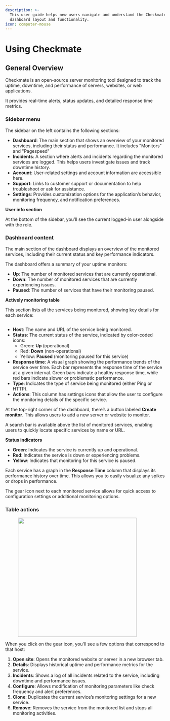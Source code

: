 ```yaml
---
description: >-
  This user guide helps new users navigate and understand the Checkmate
  dashboard layout and functionality.
icon: computer-mouse
---
```


# Using Checkmate

## **General Overview**

Checkmate is an open-source server monitoring tool designed to track the uptime, downtime, and performance of servers, websites, or web applications.&#x20;

It provides real-time alerts, status updates, and detailed response time metrics.

### **Sidebar menu**&#x20;

The sidebar on the left contains the following sections:

* **Dashboard**: The main section that shows an overview of your monitored services, including their status and performance. It includes "Monitors" and "Pagespeed"
* **Incidents**: A section where alerts and incidents regarding the monitored services are logged. This helps users investigate issues and track downtime history.
* **Account**: User-related settings and account information are accessible here.
* **Support**: Links to customer support or documentation to help troubleshoot or ask for assistance.
* **Settings**: Provides customization options for the application’s behavior, monitoring frequency, and notification preferences.

**User info section**

At the bottom of the sidebar, you’ll see the current logged-in user alongside with the role.

### **Dashboard content**

The main section of the dashboard displays an overview of the monitored services, including their current status and key performance indicators.

The dashboard offers a summary of your uptime monitors:

* **Up**: The number of monitored services that are currently operational.
* **Down**: The number of monitored services that are currently experiencing issues.
* **Paused**: The number of services that have their monitoring paused.

**Actively monitoring table**

This section lists all the services being monitored, showing key details for each service:

<figure><img src="../.gitbook/assets/Screenshot 2024-10-03 at 10.56.43 PM.png" alt=""><figcaption></figcaption></figure>

* **Host**: The name and URL of the service being monitored.
* **Status**: The current status of the service, indicated by color-coded icons:
  * Green: **Up** (operational)
  * Red: **Down** (non-operational)
  * Yellow: **Paused** (monitoring paused for this service)
* **Response time**: A visual graph showing the performance trends of the service over time. Each bar represents the response time of the service at a given interval. Green bars indicate a healthy response time, while red bars indicate slower or problematic performance.
* **Type**: Indicates the type of service being monitored (either Ping or HTTP).
* **Actions**: This column has settings icons that allow the user to configure the monitoring details of the specific service.

At the top-right corner of the dashboard, there’s a button labeled **Create monitor**. This allows users to add a new server or website to monitor.

A search bar is available above the list of monitored services, enabling users to quickly locate specific services by name or URL.

**Status indicators**

* **Green**: Indicates the service is currently up and operational.
* **Red**: Indicates the service is down or experiencing problems.
* **Yellow**: Indicates that monitoring for this service is paused.

Each service has a graph in the **Response Time** column that displays its performance history over time. This allows you to easily visualize any spikes or drops in performance.

The gear icon next to each monitored service allows for quick access to configuration settings or additional monitoring options.

### Table actions&#x20;

<figure><img src="../.gitbook/assets/Screenshot 2024-10-03 at 10.57.45 PM.png" alt="" width="375"><figcaption></figcaption></figure>

When you click on the gear icon, you'll see a few options that correspond to that host:&#x20;

1. **Open site**: Opens the monitored website or server in a new browser tab.
2. **Details**: Displays historical uptime and performance metrics for the service.
3. **Incidents**: Shows a log of all incidents related to the service, including downtime and performance issues.
4. **Configure**: Allows modification of monitoring parameters like check frequency and alert preferences.
5. **Clone**: Duplicates the current service’s monitoring settings for a new service.
6. **Remove**: Removes the service from the monitored list and stops all monitoring activities.
